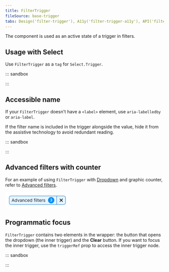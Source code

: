 ```yaml
---
title: FilterTrigger
fileSource: base-trigger
tabs: Design('filter-trigger'), A11y('filter-trigger-a11y'), API('filter-trigger-api'), Example('filter-trigger-code'), Changelog('filter-trigger-changelog')
---
```


The component is used as an active state of a trigger in filters.

## Usage with Select

Use `FilterTrigger` as a `tag` for `Select.Trigger`.

::: sandbox

<script lang="tsx">
  export Demo from 'stories/components/filter-trigger/docs/examples/usage_with_select.tsx';
</script>

:::

## Accessible name

If your `FilterTrigger` doesn't have a `<label>` element, use `aria-labelledby` or `aria-label`.

If the filter name is included in the trigger alongside the value, hide it from the assistive technology to avoid redundant reading.

::: sandbox

<script lang="tsx">
  export Demo from 'stories/components/filter-trigger/docs/examples/accessible_name.tsx';
</script>

:::

## Advanced filters with counter

For an example of using `FilterTrigger` with [Dropdown](/components/dropdown/dropdown) and graphic counter, refer to [Advanced filters](../../filter-group/advanced-filters/advanced-filters-code.md).

![](static/filter-active-counter-m.png)

## Programmatic focus

`FilterTrigger` contains two elements in the wrapper: the button that opens the dropdown (the inner trigger) and the **Clear** button. If you want to focus the inner trigger, use the `triggerRef` prop to access the inner trigger node.

::: sandbox

<script lang="tsx">
  export Demo from 'stories/components/filter-trigger/docs/examples/programmatic_focus.tsx';
</script>

:::
